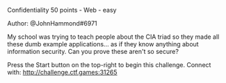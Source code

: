 Confidentiality
50 points - Web - easy

Author: @JohnHammond#6971

My school was trying to teach people about the CIA triad so they made all these dumb example applications... as if they know anything about information security. Can you prove these aren't so secure?

Press the Start button on the top-right to begin this challenge.
Connect with:
http://challenge.ctf.games:31265